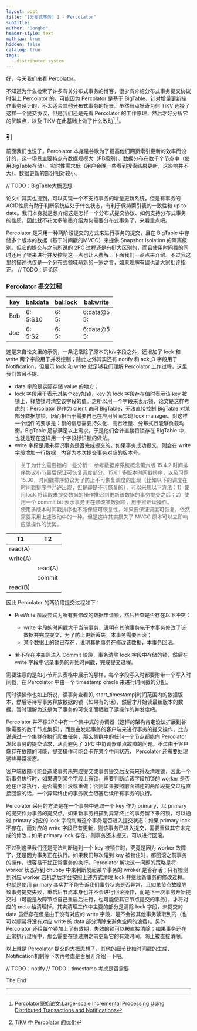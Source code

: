 ```yaml
---
layout: post
title: "[分布式事务] 1 - Percolator"
subtitle: 
author: "Dongbo"
header-style: text
mathjax: true
hidden: false
catalog: true
tags:
  - distributed system
---
```


好，今天我们来看 Percolator。

不知道为什么检索了许多有关分布式事务的博客，很少有介绍分布式事务提交协议时带上 Percolator 的。可能因为 Percolator 是基于 BigTable、针对增量更新操作事务设计的，不太适合其他分布式事务的场景。虽然有点好奇为何 TiKV 选择了这样一个提交协议，但是我们还是先看 Percolator 的工作原理，然后才好分析它的优缺点，以及 TiKV 在此基础上做了什么改动[^1],[^2]。

### 引

前面我们也说了，Percolator 本身是谷歌为了提高他们网页索引更新的效率而设计的，这一场景主要特点有数据规模大（PB级别）、数据分布在数千个节点中（使用BigTable存储）、实时性需求低（用户会晚一些看到搜索结果更新，这影响并不大）、数据更新的部分相对较小。

// TODO：BigTable大概思想

论文中其实也提到，可以实现一个不支持事务的增量更新系统，但是有事务的ACID性质有助于判断系统应处于什么状态，有利于保持索引表的一致性和 up to date。我们本身就是想介绍这是怎样一个分布式提交协议、如何支持分布式事务的性质，因此就不花太多笔墨介绍为何需要分布式事务了，来看重点吧。

Percolator 是采用一种两阶段提交的方式来进行事务的提交，且在 BigTable 中存储多个版本的数据（基于时间戳的MVCC）来提供 Snapshot Isolation 的隔离级别。但它的提交与之前所说的 2PC 过程还是有挺大区别的，而且使用时间戳的同时还用了锁来进行并发控制这一点也让人费解，下面我们一点点来介绍。不过我这里的描述也仅是一个分布式领域萌新的一家之言，如果理解有误也请大家批评指正。 // TODO：评论区

### Percolator 提交过程

| key   | bal:data | bal:lock |bal:write |
|-------|----------|----------|----------|
|Bob   | 6:<br>5:$10    | 6:<br>5:     | 6:data@5<br>5:    |
|Joe   | 6:<br>5:$2     | 6:<br>5:     | 6:data@5<br>5:    |

这是来自论文里的示例，一条记录除了原本的k/v字段之外，还增加了 lock 和 write 两个字段用于并发控制；除此之外其实还有 norify 和 ack_O 字段用于 Notification，但展示 lock 和 write 就足够我们理解 Percolator 工作过程，这里我们暂且不提。

- data 字段是实际存储 value 的地方；
- lock 字段用于表示对某个key加锁，key 的 lock 字段存在值时表示该 key 被锁上，释放锁时清空该字段的值。之所以用一个字段来表示锁，论文是这样考虑的：Percolator 是作为 client 访问 BigTable，无法直接控制 BigTable 对某部分数据加锁，因而相当于需要自己在应用层面实现 lock manager。对这样一个组件的要求是：锁的信息需要持久化、高吞吐量、分布式且能够负载均衡。BigTable 足够满足以上需求，于是他们合计直接将锁存在 BigTable 中，也就是现在这样用一个字段标识锁的做法。
- write 字段是用来标识事务是否完成提交的。如果事务成功提交，则会在 write 字段增加一行数据，内容为本次提交事务对应的版本号。

> 关于为什么需要锁的一些分析： 参考数据库系统概念第六版 15.4.2 时间排序协议小节最后保证可恢复调度部分、15.6.1 多版本时间戳排序，以及习题15.30，时间戳排序协议为了防止不可恢复调度的出现（比如以下的调度在时间戳排序中允许出现，但是却是不可恢复的），可以采用以下方法：1）使用lock 将读取未提交数据的操作推迟到更新该数据的事务提交之后；2）使用一个 commit bit 表示事务正在修改某数据项，用于推迟读操作。  
使用多版本时间戳排序也不能保证可恢复性，如果要保证调度可恢复，依然需要采用上述改动中的一种。但是这样其实损失了 MVCC 原本可以立即响应读操作的优势。

|T1   |T2   |
|--------|--------|
|read(A) |        |
|write(A)|        |
|        |read(A) |
|        |commit  |
|read(B) |        |

因此 Percolator 的两阶段提交过程如下：

- PreWrite 阶段尝试为所有要修改的数据申请锁，然后检查是否存在以下冲突：

  - write 字段的时间戳大于当前事务，说明有其他事务先于本事务修改了该数据并完成提交，为了防止更新丢失，本事务需要回滚；
  - 某个数据上的锁已存在，说明其他事务在修改该数据，本事务回滚。

- 若不存在冲突则进入 Commit 阶段，事务清除 lock 字段中存储的锁，然后在 write 字段中记录事务的开始时间戳，完成提交过程。

需要注意的是如小节开头表格中展示的那样，每个字段写入时都要附带一个写入时间戳，在 Percolator 中由一个 timestamp oracle 来进行时间戳的分配。

同时读操作也如上所说，读事务查看[0, start_timestamp]时间范围内的数据版本，然后等待写事务释放数据的锁（如果有的话），然后才开始读最新版本的数据。暂时理解为这是为了事务的可恢复而牺牲了读操作的并发度吧。

Percolator 并不像2PC中有一个集中式的协调器（这样的架构肯定没法扩展到谷歌需要的数千节点集群），而是由发起事务的客户端来进行事务的提交操作，比方说通过一个集群在执行爬虫任务，那么集群中的任何一个节点都能向 Percolator 发起事务的提交请求，从而避免了 2PC 中协调器单点故障的问题。不过由于客户端存在故障的可能，提交操作可能会卡在某个中间状态， Percolator 还需要处理这些异常状态。

客户端故障可能会造成事务未完成提交或事务提交后没有来得及清理锁，因此一个新事务执行时，如果遇到某个字段上有锁，需要判断给该字段加锁的 worker 是否还在正常执行，是否需要回滚或重做；否则如果按照前面描述的两阶段提交过程直接回滚的话，一个异常终止的事务就会阻塞后续所有事务的执行。

Percolator 采用的方法是在一个事务中选取一个 key 作为 primary，以 primary 的提交作为事务的提交点。如果新事务扫描到异常终止的事务留下来的锁，可以通过 primary 对应的 lock 字段判断这个事务是否进入提交状态：如果 primary lock 不存在，而对应的 write 字段已有更新，则该事务已进入提交，需要重做其它未完成的修改；如果 primary lock 存在，则事务还未提交，可以进行回滚。

不过到这里我们还是无法判断碰到一个 key 被锁住时，究竟是因为 worker 故障了，还是因为事务正在执行。如果我们每次碰到 key 被锁住时，都回滚之前事务的操作，很容易干扰正常事务的执行。Percolator 解决这一问题的策略是将 worker 状态存到 chubby 中来判断发起某个事务的 wroker 是否存活；只有检测到对应 worker 宕机之后才会按照上述方式清理 lock 并继续新事务的修改过程。也就是使用 primary 其实并不能告诉我们事务状态是否异常，且如果节点故障导致事务提交失败，重启后节点本身也并不会进行回滚操作，而是下一次事务开始提交时（可能是故障节点自己重启后进行，也可能使其它节点提交的事务），才将对应的 meta 给清理掉。其实清理工作中主要的部分是清除 lock 字段，未提交的 data 虽然存在但是由于没有对应的 write 字段，是不会被其他事务读取到的（也可以顺带将没有对应 write 的 data 部分清除来避免空间的浪费）。另外 Percolator 还给每个锁加上了有效期，失效的锁可以被直接清除；如果事务还在正常执行过程中，那么需要在锁过期之前更新它的有效时间，防止被直接清除。

以上就是 Percolator 提交的大概思想了，其他的细节比如时间戳的生成、Notification机制等下次再考虑是否展开介绍一下吧。

// TODO：notify  // TODO：timestamp 考虑是否需要

The End

----------------


[^1]: [Percolator原始论文:Large-scale Incremental Processing Using Distributed Transactions and Notifications](https://storage.googleapis.com/pub-tools-public-publication-data/pdf/36726.pdf)
[^2]: [TiKV 中 Percolator 的优化](https://tikv.org/deep-dive/distributed-transaction/optimized-percolator/)
